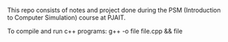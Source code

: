 ﻿This repo consists of notes and project done during the PSM (Introduction to Computer Simulation) course at PJAIT.

To compile and run c++ programs:
g++ -o file file.cpp && file
